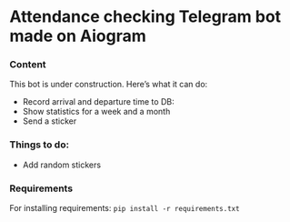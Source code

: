 # Attendance checking Telegram bot made on Aiogram
### Content

This bot is under construction. Here’s what it can do:

- Record arrival and departure time to DB:  
- Show statistics for a week and a month
- Send a sticker
    
### Things to do:
- Add random stickers

### Requirements
For installing requirements: `pip install -r requirements.txt`
